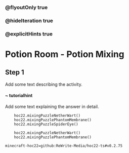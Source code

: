 ### @flyoutOnly true
### @hideIteration true
### @explicitHints true


# Potion Room - Potion Mixing

## Step 1
Add some text describing the activity.

#### ~ tutorialhint 
Add some text explaining the answer in detail.



```ghost
    hoc22.mixingPuzzleNetherWart()
    hoc22.mixingPuzzlePhantomMembrane()
    hoc22.mixingPuzzleSpiderEye()
```
```template
    hoc22.mixingPuzzleNetherWart()
    hoc22.mixingPuzzlePhantomMembrane()    
```
```package
minecraft-hoc22=github:ReWrite-Media/hoc22-ts#v0.2.75
```